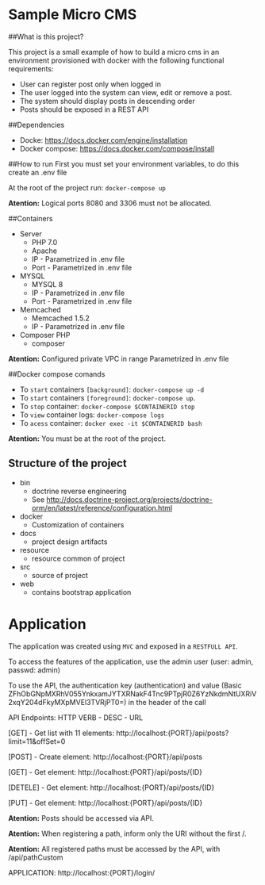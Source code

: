 Sample Micro CMS 
==================================

##What is this project?

This project is a small example of how to build a micro cms in an environment provisioned with docker with the following functional requirements:
* User can register post only when logged in
* The user logged into the system can view, edit or remove a post.
* The system should display posts in descending order
* Posts should be exposed in a REST API

##Dependencies

  * Docke:  https://docs.docker.com/engine/installation
  * Docker compose: https://docs.docker.com/compose/install

##How to run
First you must set your environment variables, to do this create an .env file

At the root of the project run: `docker-compose up`

**Atention:** Logical ports 8080 and 3306 must not be allocated.

##Containers

* Server
    * PHP 7.0
    * Apache
    * IP - Parametrized in .env file
    * Port - Parametrized in .env file
* MYSQL
    * MYSQL 8
    * IP - Parametrized in .env file
    * Port - Parametrized in .env file
* Memcached
    * Memcached 1.5.2
    * IP - Parametrized in .env file
* Composer PHP
    * composer

**Atention:** Configured private VPC in range Parametrized in .env file
    
##Docker compose comands
  * To `start` containers `[background]`: `docker-compose up -d`
  * To `start` containers `[foreground]`: `docker-compose up`. 
  * To `stop` container: `docker-compose $CONTAINERID stop`
  * To `view` container logs: `docker-compose logs`
  * To `acess` container: `docker exec -it $CONTAINERID bash`
  
**Atention:** You must be at the root of the project.

## Structure of the project

* bin 
    * doctrine reverse engineering
    * See http://docs.doctrine-project.org/projects/doctrine-orm/en/latest/reference/configuration.html
* docker
    * Customization of containers
* docs
    * project design artifacts
* resource
    * resource common of project
* src
    * source of project
* web
    * contains bootstrap application
    
# Application


The application was created using `MVC` and exposed in a `RESTFULL API`.

To access the features of the application, use the admin user (user: admin, passwd: admin)

To use the API, the authentication key (authentication) and value (Basic ZFhObGNpMXRhV055YnkxamJYTXRNakF4Tnc9PTpjR0Z6YzNkdmNtUXRiV2xqY204dFkyMXpMVEl3TVRjPT0=) in the header of the call

API Endpoints:
HTTP VERB - DESC - URL

[GET] - Get list with 11 elements: http://localhost:{PORT}/api/posts?limit=11&offSet=0

[POST] - Create element: http://localhost:{PORT}/api/posts

[GET] - Get element: http://localhost:{PORT}/api/posts/{ID}

[DETELE] - Get element: http://localhost:{PORT}/api/posts/{ID}

[PUT] - Get element: http://localhost:{PORT}/api/posts/{ID}

**Atention:** Posts should be accessed via API.

**Atention:** When registering a path, inform only the URI without the first /. 

**Atention:** All registered paths must be accessed by the API, with /api/pathCustom

APPLICATION:
http://localhost:{PORT}/login/